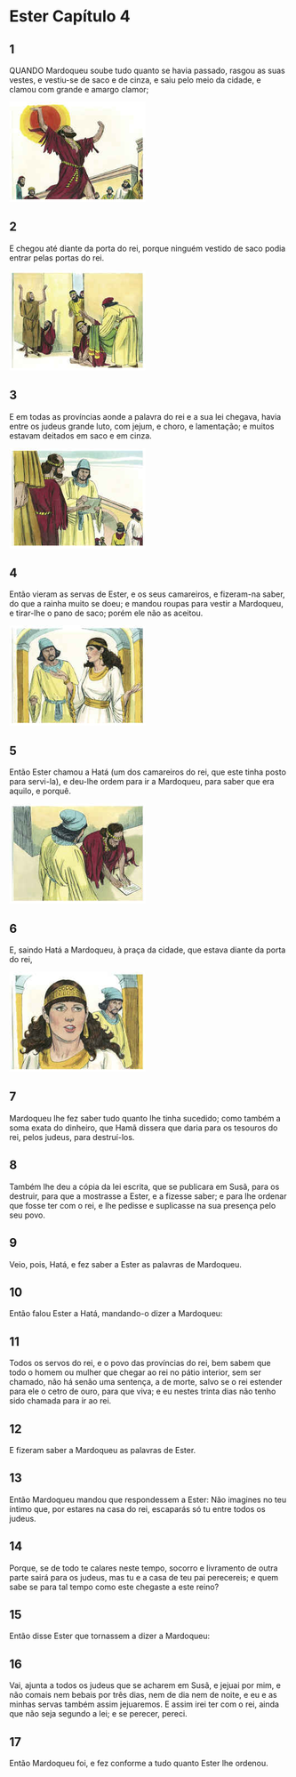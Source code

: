 # Ester Capítulo 4

## 1
QUANDO Mardoqueu soube tudo quanto se havia passado, rasgou as suas vestes, e vestiu-se de saco e de cinza, e saiu pelo meio da cidade, e clamou com grande e amargo clamor;

![](../.img/Et/04/1-0.jpg)

## 2
E chegou até diante da porta do rei, porque ninguém vestido de saco podia entrar pelas portas do rei.

![](../.img/Et/04/2-0.jpg)

## 3
E em todas as províncias aonde a palavra do rei e a sua lei chegava, havia entre os judeus grande luto, com jejum, e choro, e lamentação; e muitos estavam deitados em saco e em cinza.

![](../.img/Et/04/3-0.jpg)

## 4
Então vieram as servas de Ester, e os seus camareiros, e fizeram-na saber, do que a rainha muito se doeu; e mandou roupas para vestir a Mardoqueu, e tirar-lhe o pano de saco; porém ele não as aceitou.

![](../.img/Et/04/4-0.jpg)

## 5
Então Ester chamou a Hatá (um dos camareiros do rei, que este tinha posto para servi-la), e deu-lhe ordem para ir a Mardoqueu, para saber que era aquilo, e porquê.

![](../.img/Et/04/5-0.jpg)

## 6
E, saindo Hatá a Mardoqueu, à praça da cidade, que estava diante da porta do rei,

![](../.img/Et/04/6-0.jpg)

## 7
Mardoqueu lhe fez saber tudo quanto lhe tinha sucedido; como também a soma exata do dinheiro, que Hamã dissera que daria para os tesouros do rei, pelos judeus, para destruí-los.

## 8
Também lhe deu a cópia da lei escrita, que se publicara em Susã, para os destruir, para que a mostrasse a Ester, e a fizesse saber; e para lhe ordenar que fosse ter com o rei, e lhe pedisse e suplicasse na sua presença pelo seu povo.

## 9
Veio, pois, Hatá, e fez saber a Ester as palavras de Mardoqueu.

## 10
Então falou Ester a Hatá, mandando-o dizer a Mardoqueu:

## 11
Todos os servos do rei, e o povo das províncias do rei, bem sabem que todo o homem ou mulher que chegar ao rei no pátio interior, sem ser chamado, não há senão uma sentença, a de morte, salvo se o rei estender para ele o cetro de ouro, para que viva; e eu nestes trinta dias não tenho sido chamada para ir ao rei.

## 12
E fizeram saber a Mardoqueu as palavras de Ester.

## 13
Então Mardoqueu mandou que respondessem a Ester: Não imagines no teu íntimo que, por estares na casa do rei, escaparás só tu entre todos os judeus.

## 14
Porque, se de todo te calares neste tempo, socorro e livramento de outra parte sairá para os judeus, mas tu e a casa de teu pai perecereis; e quem sabe se para tal tempo como este chegaste a este reino?

## 15
Então disse Ester que tornassem a dizer a Mardoqueu:

## 16
Vai, ajunta a todos os judeus que se acharem em Susã, e jejuai por mim, e não comais nem bebais por três dias, nem de dia nem de noite, e eu e as minhas servas também assim jejuaremos. E assim irei ter com o rei, ainda que não seja segundo a lei; e se perecer, pereci.

## 17
Então Mardoqueu foi, e fez conforme a tudo quanto Ester lhe ordenou.

